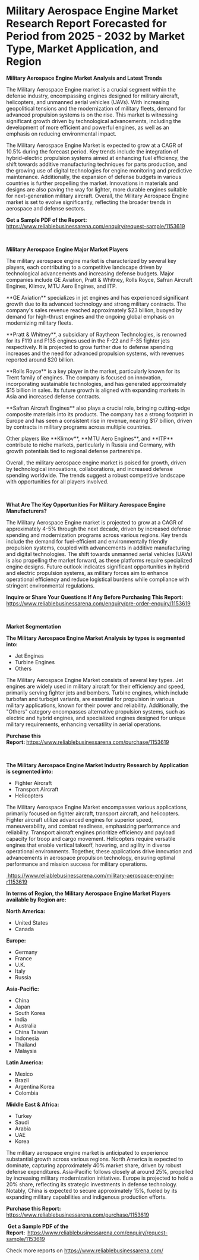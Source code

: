 <p><h1>Military Aerospace Engine Market Research Report Forecasted for Period from 2025 -  2032 by Market Type, Market Application, and Region</h1></p><p><strong>Military Aerospace Engine Market Analysis and Latest Trends</strong></p>
<p><p>The Military Aerospace Engine market is a crucial segment within the defense industry, encompassing engines designed for military aircraft, helicopters, and unmanned aerial vehicles (UAVs). With increasing geopolitical tensions and the modernization of military fleets, demand for advanced propulsion systems is on the rise. This market is witnessing significant growth driven by technological advancements, including the development of more efficient and powerful engines, as well as an emphasis on reducing environmental impact.</p><p>The Military Aerospace Engine Market is expected to grow at a CAGR of 10.5% during the forecast period. Key trends include the integration of hybrid-electric propulsion systems aimed at enhancing fuel efficiency, the shift towards additive manufacturing techniques for parts production, and the growing use of digital technologies for engine monitoring and predictive maintenance. Additionally, the expansion of defense budgets in various countries is further propelling the market. Innovations in materials and designs are also paving the way for lighter, more durable engines suitable for next-generation military aircraft. Overall, the Military Aerospace Engine market is set to evolve significantly, reflecting the broader trends in aerospace and defense sectors.</p></p>
<p><strong>Get a Sample PDF of the Report:&nbsp;</strong> <a href="https://www.reliablebusinessarena.com/enquiry/request-sample/1153619?utm_campaign=3042&utm_medium=2&utm_source=Github&utm_content=ia&utm_term=22032025&utm_id=military-aerospace-engine">https://www.reliablebusinessarena.com/enquiry/request-sample/1153619</a></p>
<p>&nbsp;</p>
<p><strong>Military Aerospace Engine Major Market Players</strong></p>
<p><p>The military aerospace engine market is characterized by several key players, each contributing to a competitive landscape driven by technological advancements and increasing defense budgets. Major companies include GE Aviation, Pratt & Whitney, Rolls Royce, Safran Aircraft Engines, Klimov, MTU Aero Engines, and ITP.</p><p>**GE Aviation** specializes in jet engines and has experienced significant growth due to its advanced technology and strong military contracts. The company's sales revenue reached approximately $23 billion, buoyed by demand for high-thrust engines and the ongoing global emphasis on modernizing military fleets.</p><p>**Pratt & Whitney**, a subsidiary of Raytheon Technologies, is renowned for its F119 and F135 engines used in the F-22 and F-35 fighter jets respectively. It is projected to grow further due to defense spending increases and the need for advanced propulsion systems, with revenues reported around $20 billion.</p><p>**Rolls Royce** is a key player in the market, particularly known for its Trent family of engines. The company is focused on innovation, incorporating sustainable technologies, and has generated approximately $15 billion in sales. Its future growth is aligned with expanding markets in Asia and increased defense contracts.</p><p>**Safran Aircraft Engines** also plays a crucial role, bringing cutting-edge composite materials into its products. The company has a strong footprint in Europe and has seen a consistent rise in revenue, nearing $17 billion, driven by contracts in military programs across multiple countries.</p><p>Other players like **Klimov**, **MTU Aero Engines**, and **ITP** contribute to niche markets, particularly in Russia and Germany, with growth potentials tied to regional defense partnerships.</p><p>Overall, the military aerospace engine market is poised for growth, driven by technological innovations, collaborations, and increased defense spending worldwide. The trends suggest a robust competitive landscape with opportunities for all players involved.</p></p>
<p>&nbsp;</p>
<p><strong>What Are The Key Opportunities For Military Aerospace Engine Manufacturers?</strong></p>
<p><p>The Military Aerospace Engine market is projected to grow at a CAGR of approximately 4-5% through the next decade, driven by increased defense spending and modernization programs across various regions. Key trends include the demand for fuel-efficient and environmentally friendly propulsion systems, coupled with advancements in additive manufacturing and digital technologies. The shift towards unmanned aerial vehicles (UAVs) is also propelling the market forward, as these platforms require specialized engine designs. Future outlook indicates significant opportunities in hybrid and electric propulsion systems, as military forces aim to enhance operational efficiency and reduce logistical burdens while compliance with stringent environmental regulations.</p></p>
<p><strong>Inquire or Share Your Questions If Any Before Purchasing This Report:</strong> <a href="https://www.reliablebusinessarena.com/enquiry/pre-order-enquiry/1153619?utm_campaign=3042&utm_medium=2&utm_source=Github&utm_content=ia&utm_term=22032025&utm_id=military-aerospace-engine">https://www.reliablebusinessarena.com/enquiry/pre-order-enquiry/1153619</a></p>
<p>&nbsp;</p>
<p><strong>Market Segmentation</strong></p>
<p><strong>The Military Aerospace Engine Market Analysis by types is segmented into:</strong></p>
<p><ul><li>Jet Engines</li><li>Turbine Engines</li><li>Others</li></ul></p>
<p><p>The Military Aerospace Engine Market consists of several key types. Jet engines are widely used in military aircraft for their efficiency and speed, primarily serving fighter jets and bombers. Turbine engines, which include turbofan and turbojet variants, are essential for propulsion in various military applications, known for their power and reliability. Additionally, the "Others" category encompasses alternative propulsion systems, such as electric and hybrid engines, and specialized engines designed for unique military requirements, enhancing versatility in aerial operations.</p></p>
<p><strong>Purchase this Report:&nbsp;</strong><a href="https://www.reliablebusinessarena.com/purchase/1153619?utm_campaign=3042&utm_medium=2&utm_source=Github&utm_content=ia&utm_term=22032025&utm_id=military-aerospace-engine">https://www.reliablebusinessarena.com/purchase/1153619</a></p>
<p>&nbsp;</p>
<p><strong>The Military Aerospace Engine Market Industry Research by Application is segmented into:</strong></p>
<p><ul><li>Fighter Aircraft</li><li>Transport Aircraft</li><li>Helicopters</li></ul></p>
<p><p>The Military Aerospace Engine Market encompasses various applications, primarily focused on fighter aircraft, transport aircraft, and helicopters. Fighter aircraft utilize advanced engines for superior speed, maneuverability, and combat readiness, emphasizing performance and reliability. Transport aircraft engines prioritize efficiency and payload capacity for troop and cargo movement. Helicopters require versatile engines that enable vertical takeoff, hovering, and agility in diverse operational environments. Together, these applications drive innovation and advancements in aerospace propulsion technology, ensuring optimal performance and mission success for military operations.</p></p>
<p><a href="https://www.reliablebusinessarena.com/military-aerospace-engine-r1153619?utm_campaign=3042&utm_medium=2&utm_source=Github&utm_content=ia&utm_term=22032025&utm_id=military-aerospace-engine">&nbsp;https://www.reliablebusinessarena.com/military-aerospace-engine-r1153619</a></p>
<p><strong>In terms of Region, the Military Aerospace Engine Market Players available by Region are:</strong></p>
<p>
    <p> <strong> North America: </strong>
        <ul>
            <li>United States</li>
            <li>Canada</li>
        </ul>
        </p> 
    <p> <strong> Europe: </strong>
        <ul>
            <li>Germany</li>
            <li>France</li>
            <li>U.K.</li>
            <li>Italy</li>
            <li>Russia</li>
        </ul>
        </p> 
    <p> <strong> Asia-Pacific: </strong>
        <ul>
            <li>China</li>
            <li>Japan</li>
            <li>South Korea</li>
            <li>India</li>
            <li>Australia</li>
            <li>China Taiwan</li>
            <li>Indonesia</li>
            <li>Thailand</li>
            <li>Malaysia</li>
        </ul>
        </p> 
    <p> <strong> Latin America: </strong>
        <ul>
            <li>Mexico</li>
            <li>Brazil</li>
            <li>Argentina Korea</li>
            <li>Colombia</li>
        </ul>
        </p> 
    <p> <strong> Middle East & Africa: </strong>
        <ul>
            <li>Turkey</li>
            <li>Saudi</li>
            <li>Arabia</li>
            <li>UAE</li>
            <li>Korea</li>
        </ul>
    </p>
    </p>
<p><p>The military aerospace engine market is anticipated to experience substantial growth across various regions. North America is expected to dominate, capturing approximately 40% market share, driven by robust defense expenditures. Asia-Pacific follows closely at around 25%, propelled by increasing military modernization initiatives. Europe is projected to hold a 20% share, reflecting its strategic investments in defense technology. Notably, China is expected to secure approximately 15%, fueled by its expanding military capabilities and indigenous production efforts.</p></p>
<p><strong>Purchase this Report: </strong><a href="https://www.reliablebusinessarena.com/purchase/1153619?utm_campaign=3042&utm_medium=2&utm_source=Github&utm_content=ia&utm_term=22032025&utm_id=military-aerospace-engine">https://www.reliablebusinessarena.com/purchase/1153619</a></p>
<p>&nbsp;<strong>Get a Sample PDF of the Report:&nbsp;&nbsp;</strong><a href="https://www.reliablebusinessarena.com/enquiry/request-sample/1153619?utm_campaign=3042&utm_medium=2&utm_source=Github&utm_content=ia&utm_term=22032025&utm_id=military-aerospace-engine">https://www.reliablebusinessarena.com/enquiry/request-sample/1153619</a></p>
<p><strong></strong></p>
<p>Check more reports on <a href="https://www.reliablebusinessarena.com/?utm_campaign=3042&utm_medium=2&utm_source=Github&utm_content=ia&utm_term=22032025&utm_id=military-aerospace-engine">https://www.reliablebusinessarena.com/</a></p>